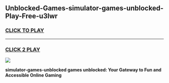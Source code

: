 
## Unblocked-Games-simulator-games-unblocked-Play-Free-u3lwr
<h3>
<a href="https://premium76.site?title=simulator-games-unblocked&ref=18A1">CLICK TO PLAY</a></h3>
<hr>

<h3>
<a href="https://premium76.site?title=simulator-games-unblocked&ref=18A1">CLICK 2 PLAY</a>
  
</h3>

<a href="https://premium76.site?title=simulator-games-unblocked&ref=18A1"><img src="https://clearcache.store/games.png"></a>


**simulator-games-unblocked games unblocked: Your Gateway to Fun and Accessible Online Gaming**
